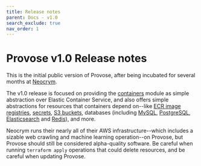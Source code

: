 ```yaml
---
title: Release notes
parent: Docs - v1.0
search_exclude: true
nav_order: 1
---
```


# Provose v1.0 Release notes

This is the initial public version of Provose, after being incubated for several months at [Neocrym](https://neocrym.com).

The v1.0 release is focused on providing the [containers](../reference/containers/) module as simple abstraction over Elastic Container Service, and also offers simple abstractions for resources that containers depend on--like [ECR image registries](../reference/images/), [secrets](../reference/secrets/), [S3 buckets](../reference/s3_buckets/), databases (including [MySQL](../reference/mysql_clusters/), [PostgreSQL](../reference/postgresql_clusters/), [Elasticsearch](../reference/elasticsearch_clusters/) and [Redis](../reference/redis_clusters/)), and more.

Neocrym runs their nearly all of their AWS infrastructure--which includes a sizable web crawling and machine learning operation--on Provose, but Provose should still be considered alpha-quality software. Be careful when running `terraform apply` operations that could delete resources, and be careful when updating Provose.
